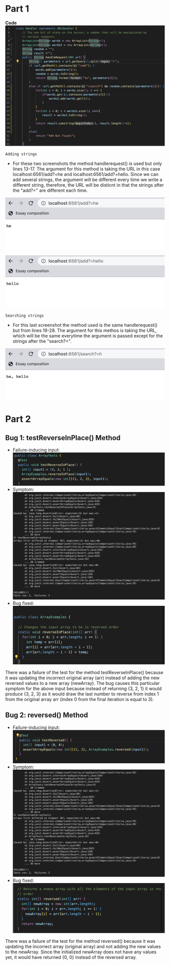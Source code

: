 # **Part 1**

**Code**
![](vscode.png)
```
Adding strings
```

* For these two screenshots the method handlerequest() is used but only lines 13-17. The argument for this method is taking the URL in this case localhost:6561/add?=he and localhost:6561/add?=hello. Since we can add several strings, the argument will be different every time we write a different string, therefore, the URL will be disticnt in that the strings after the "add?=" are different each time. 

![](s2.png)

![](s3.png)


```
Searching strings
```
* For this last screenshot the method used is the same handlerequest() but from lines 19-28. The argument for this methos is taking the URL, which will be the same everytime the argument is passed except for the strings after the "search?=".

![](s1.png)

# **Part 2**

## Bug 1: testReverseInPlace() Method

* Failure-inducing input:
 ![](ss1.png)
 * Symptom:
 ![](ss2.png)
 * Bug fixed:
 ![](ss3.png)

There was a failure of the test for the method testReverseInPlace() because it was updating the incorrect original array (arr) instead of adding the new reversed values to a new array (newArray). The bug causes this particular symptom for the above input because instead of returning {3, 2, 1} it would produce {3, 2, 3} as it would draw the last number to reverse from index 1 from the original array arr (index 0 from the final iteration is equal to 3).

## Bug 2: reversed() Method

* Failure-inducing input:
 ![](ss4.png)
 * Symptom:
 ![](ss2.png)
 * Bug fixed:
 ![](ss5.png)

 There was a failure of the test for the method reversed() because  it was updating the incorrect array (original array) and not adding the new values to the newArray. Since the initialized newArray does not have any values yet, it would have returned {0, 0} instead of the reversed array.

 